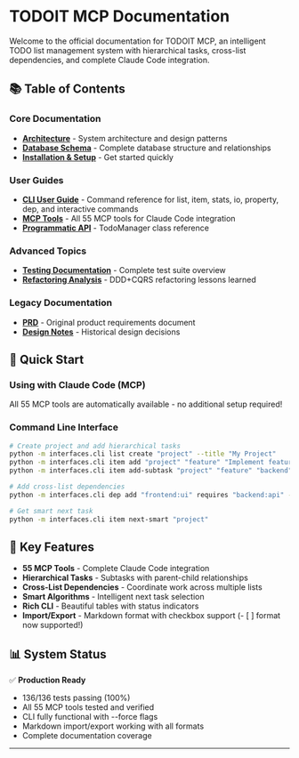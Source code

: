 # TODOIT MCP Documentation

Welcome to the official documentation for TODOIT MCP, an intelligent TODO list management system with hierarchical tasks, cross-list dependencies, and complete Claude Code integration.

## 📚 Table of Contents

### Core Documentation
- **[Architecture](architecture.md)** - System architecture and design patterns
- **[Database Schema](database.md)** - Complete database structure and relationships  
- **[Installation & Setup](installation.md)** - Get started quickly

### User Guides
- **[CLI User Guide](CLI_GUIDE.md)** - Command reference for list, item, stats, io, property, dep, and interactive commands
- **[MCP Tools](MCP_TOOLS.md)** - All 55 MCP tools for Claude Code integration
- **[Programmatic API](api.md)** - TodoManager class reference

### Advanced Topics
- **[Testing Documentation](TESTS.md)** - Complete test suite overview
- **[Refactoring Analysis](REFAKTORING.md)** - DDD+CQRS refactoring lessons learned

### Legacy Documentation
- **[PRD](prd.md)** - Original product requirements document
- **[Design Notes](todo-mcp-design.md)** - Historical design decisions

## 🚀 Quick Start

### Using with Claude Code (MCP)
All 55 MCP tools are automatically available - no additional setup required!

### Command Line Interface
```bash
# Create project and add hierarchical tasks
python -m interfaces.cli list create "project" --title "My Project"
python -m interfaces.cli item add "project" "feature" "Implement feature"  
python -m interfaces.cli item add-subtask "project" "feature" "backend" "Backend work"

# Add cross-list dependencies
python -m interfaces.cli dep add "frontend:ui" requires "backend:api" --force

# Get smart next task
python -m interfaces.cli item next-smart "project"
```

## 🎯 Key Features

- **55 MCP Tools** - Complete Claude Code integration
- **Hierarchical Tasks** - Subtasks with parent-child relationships  
- **Cross-List Dependencies** - Coordinate work across multiple lists
- **Smart Algorithms** - Intelligent next task selection
- **Rich CLI** - Beautiful tables with status indicators
- **Import/Export** - Markdown format with checkbox support (- [ ] format now supported!)

## 📊 System Status

✅ **Production Ready**
- 136/136 tests passing (100%)
- All 55 MCP tools tested and verified
- CLI fully functional with --force flags
- Markdown import/export working with all formats
- Complete documentation coverage

---
